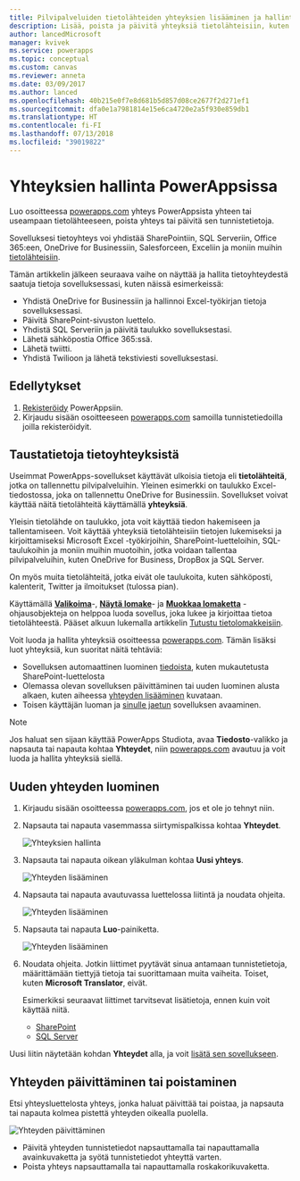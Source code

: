 ```yaml
---
title: Pilvipalveluiden tietolähteiden yhteyksien lisääminen ja hallinta | Microsoft Docs
description: Lisää, poista ja päivitä yhteyksiä tietolähteisiin, kuten SharePoint, SQL Server, OneDrive for Business, Salesforce ja Office 365
author: lancedMicrosoft
manager: kvivek
ms.service: powerapps
ms.topic: conceptual
ms.custom: canvas
ms.reviewer: anneta
ms.date: 03/09/2017
ms.author: lanced
ms.openlocfilehash: 40b215e0f7e8d681b5d857d08ce2677f2d271ef1
ms.sourcegitcommit: dfa0e1a7981814e15e6ca4720e2a5f930e859db1
ms.translationtype: HT
ms.contentlocale: fi-FI
ms.lasthandoff: 07/13/2018
ms.locfileid: "39019822"
---
```

# <a name="manage-your-connections-in-powerapps"></a>Yhteyksien hallinta PowerAppsissa
Luo osoitteessa [powerapps.com](https://web.powerapps.com) yhteys PowerAppsista yhteen tai useampaan tietolähteeseen, poista yhteys tai päivitä sen tunnistetietoja.

Sovelluksesi tietoyhteys voi yhdistää SharePointiin, SQL Serveriin, Office 365:een, OneDrive for Businessiin, Salesforceen, Exceliin ja moniin muihin [tietolähteisiin](connections-list.md).

Tämän artikkelin jälkeen seuraava vaihe on näyttää ja hallita tietoyhteydestä saatuja tietoja sovelluksessasi, kuten näissä esimerkeissä:

* Yhdistä OneDrive for Businessiin ja hallinnoi Excel-työkirjan tietoja sovelluksessasi.
* Päivitä SharePoint-sivuston luettelo.
* Yhdistä SQL Serveriin ja päivitä taulukko sovelluksestasi.
* Lähetä sähköpostia Office 365:ssä.
* Lähetä twiitti.
* Yhdistä Twilioon ja lähetä tekstiviesti sovelluksestasi.

## <a name="prerequisites"></a>Edellytykset
1. [Rekisteröidy](../signup-for-powerapps.md) PowerAppsiin.
2. Kirjaudu sisään osoitteeseen [powerapps.com](https://web.powerapps.com) samoilla tunnistetiedoilla joilla rekisteröidyit.

## <a name="background-on-data-connections"></a>Taustatietoja tietoyhteyksistä
Useimmat PowerApps-sovellukset käyttävät ulkoisia tietoja eli **tietolähteitä**, jotka on tallennettu pilvipalveluihin. Yleinen esimerkki on taulukko Excel-tiedostossa, joka on tallennettu OneDrive for Businessiin. Sovellukset voivat käyttää näitä tietolähteitä käyttämällä **yhteyksiä**.

Yleisin tietolähde on taulukko, jota voit käyttää tiedon hakemiseen ja tallentamiseen. Voit käyttää yhteyksiä tietolähteisiin tietojen lukemiseksi ja kirjoittamiseksi Microsoft Excel -työkirjoihin, SharePoint-luetteloihin, SQL-taulukoihin ja moniin muihin muotoihin, jotka voidaan tallentaa pilvipalveluihin, kuten OneDrive for Business, DropBox ja SQL Server.

On myös muita tietolähteitä, jotka eivät ole taulukoita, kuten sähköposti, kalenterit, Twitter ja ilmoitukset (tulossa pian).

Käyttämällä **[Valikoima](controls/control-gallery.md)**-, **[Näytä lomake](controls/control-form-detail.md)**- ja **[Muokkaa lomaketta](controls/control-form-detail.md)** -ohjausobjekteja on helppoa luoda sovellus, joka lukee ja kirjoittaa tietoa tietolähteestä. Pääset alkuun lukemalla artikkelin [Tutustu tietolomakkeisiin](working-with-forms.md).

Voit luoda ja hallita yhteyksiä osoitteessa [powerapps.com](https://web.powerapps.com). Tämän lisäksi luot yhteyksiä, kun suoritat näitä tehtäviä:

* Sovelluksen automaattinen luominen [tiedoista](app-from-sharepoint.md), kuten mukautetusta SharePoint-luettelosta
* Olemassa olevan sovelluksen päivittäminen tai uuden luominen alusta alkaen, kuten aiheessa [yhteyden lisääminen](add-data-connection.md) kuvataan.
* Toisen käyttäjän luoman ja [sinulle jaetun](share-app.md) sovelluksen avaaminen.

> [!NOTE]
> Jos haluat sen sijaan käyttää PowerApps Studiota, avaa **Tiedosto**-valikko ja napsauta tai napauta kohtaa **Yhteydet**, niin [powerapps.com](https://web.powerapps.com) avautuu ja voit luoda ja hallita yhteyksiä siellä.

## <a name="create-a-new-connection"></a>Uuden yhteyden luominen
1. Kirjaudu sisään osoitteessa [powerapps.com](https://web.powerapps.com), jos et ole jo tehnyt niin.
2. Napsauta tai napauta vasemmassa siirtymispalkissa kohtaa **Yhteydet**.
   
    ![Yhteyksien hallinta](./media/add-manage-connections/open-connections.png)
3. Napsauta tai napauta oikean yläkulman kohtaa **Uusi yhteys**.
   
    ![Yhteyden lisääminen](./media/add-manage-connections/add-connection.png)
4. Napsauta tai napauta avautuvassa luettelossa liitintä ja noudata ohjeita.
   
   ![Yhteyden lisääminen](./media/add-manage-connections/choose-connection.png)
5. Napsauta tai napauta **Luo**-painiketta.
   
   ![Yhteyden lisääminen](./media/add-manage-connections/create-connection.png)
6. Noudata ohjeita. Jotkin liittimet pyytävät sinua antamaan tunnistetietoja, määrittämään tiettyjä tietoja tai suorittamaan muita vaiheita. Toiset, kuten **Microsoft Translator**, eivät.
   
   Esimerkiksi seuraavat liittimet tarvitsevat lisätietoja, ennen kuin voit käyttää niitä.
   
   * [SharePoint](connections/connection-sharepoint-online.md)
   * [SQL Server](connections/connection-azure-sqldatabase.md)

Uusi liitin näytetään kohdan **Yhteydet** alla, ja voit [lisätä sen sovellukseen](add-data-connection.md).

## <a name="update-or-delete-a-connection"></a>Yhteyden päivittäminen tai poistaminen
Etsi yhteysluettelosta yhteys, jonka haluat päivittää tai poistaa, ja napsauta tai napauta kolmea pistettä yhteyden oikealla puolella.

![Yhteyden päivittäminen](./media/add-manage-connections/auth-or-delete.png)

* Päivitä yhteyden tunnistetiedot napsauttamalla tai napauttamalla avainkuvaketta ja syötä tunnistetiedot yhteyttä varten.
* Poista yhteys napsauttamalla tai napauttamalla roskakorikuvaketta.

